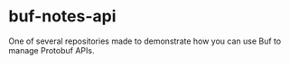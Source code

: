 # buf-notes-api
One of several repositories made to demonstrate how you can use Buf to manage Protobuf APIs.
